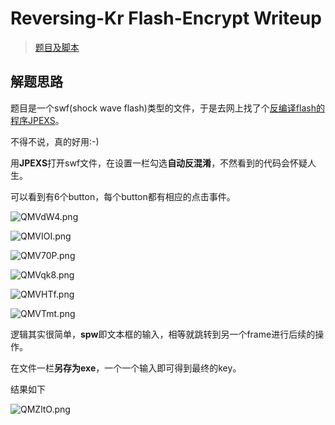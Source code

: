# Reversing-Kr Flash-Encrypt Writeup

> [题目及脚本](https://github.com/L1B0/CTF/tree/master/Reversing-Kr/FlashEncrypt)

## 解题思路

题目是一个swf(shock wave flash)类型的文件，于是去网上找了个[反编译flash的程序JPEXS]( https://www.52pojie.cn/thread-584213-1-1.html )。

不得不说，真的好用:-)

用**JPEXS**打开swf文件，在设置一栏勾选**自动反混淆**，不然看到的代码会怀疑人生。

可以看到有6个button，每个button都有相应的点击事件。

![QMVdW4.png](https://s2.ax1x.com/2019/12/03/QMVdW4.png)

![QMVIOI.png](https://s2.ax1x.com/2019/12/03/QMVIOI.png)

![QMV70P.png](https://s2.ax1x.com/2019/12/03/QMV70P.png)

![QMVqk8.png](https://s2.ax1x.com/2019/12/03/QMVqk8.png)

![QMVHTf.png](https://s2.ax1x.com/2019/12/03/QMVHTf.png)

![QMVTmt.png](https://s2.ax1x.com/2019/12/03/QMVTmt.png)

逻辑其实很简单，**spw**即文本框的输入，相等就跳转到另一个frame进行后续的操作。

在文件一栏**另存为exe**，一个一个输入即可得到最终的key。

结果如下

![QMZltO.png](https://s2.ax1x.com/2019/12/03/QMZltO.png)

